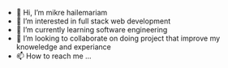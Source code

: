 - 👋 Hi, I’m mikre hailemariam
- 👀 I’m interested in full stack web development
- 🌱 I’m currently learning software engineering
- 💞️ I’m looking to collaborate on doing project that improve my knoweledge and experiance 
- 📫 How to reach me ...

<!---
Mikre8/Mikre8 is a ✨ special ✨ repository because its `README.md` (this file) appears on your GitHub profile.
You can click the Preview link to take a look at your changes.
--->
